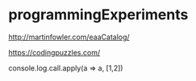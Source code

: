 # programmingExperiments

http://martinfowler.com/eaaCatalog/

https://codingpuzzles.com/

console.log.call.apply(a => a, [1,2])
